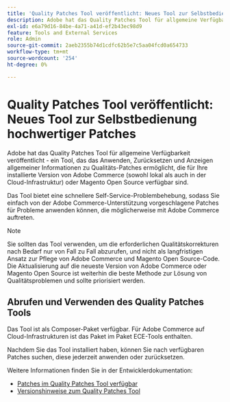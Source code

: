 ```yaml
---
title: 'Quality Patches Tool veröffentlicht: Neues Tool zur Selbstbedienung hochwertiger Patches'
description: Adobe hat das Quality Patches Tool für allgemeine Verfügbarkeit veröffentlicht - ein Tool, das das Anwenden, Zurücksetzen und Anzeigen allgemeiner Informationen zu Qualitäts-Patches ermöglicht, die für Ihre installierte Version von Adobe Commerce (sowohl lokal als auch in der Cloud-Infrastruktur) oder Magento Open Source verfügbar sind.
exl-id: e6a79d16-84be-4a71-a41d-ef2b43ec98d9
feature: Tools and External Services
role: Admin
source-git-commit: 2aeb2355b74d1cdfc62b5e7c5aa04fcd0a654733
workflow-type: tm+mt
source-wordcount: '254'
ht-degree: 0%

---
```


# Quality Patches Tool veröffentlicht: Neues Tool zur Selbstbedienung hochwertiger Patches

Adobe hat das Quality Patches Tool für allgemeine Verfügbarkeit veröffentlicht - ein Tool, das das Anwenden, Zurücksetzen und Anzeigen allgemeiner Informationen zu Qualitäts-Patches ermöglicht, die für Ihre installierte Version von Adobe Commerce (sowohl lokal als auch in der Cloud-Infrastruktur) oder Magento Open Source verfügbar sind.

Das Tool bietet eine schnellere Self-Service-Problembehebung, sodass Sie einfach von der Adobe Commerce-Unterstützung vorgeschlagene Patches für Probleme anwenden können, die möglicherweise mit Adobe Commerce auftreten.

>[!NOTE]
>
>Sie sollten das Tool verwenden, um die erforderlichen Qualitätskorrekturen nach Bedarf nur von Fall zu Fall abzurufen, und nicht als langfristigen Ansatz zur Pflege von Adobe Commerce und Magento Open Source-Code. Die Aktualisierung auf die neueste Version von Adobe Commerce oder Magento Open Source ist weiterhin die beste Methode zur Lösung von Qualitätsproblemen und sollte priorisiert werden.

## Abrufen und Verwenden des Quality Patches Tools

Das Tool ist als Composer-Paket verfügbar. Für Adobe Commerce auf Cloud-Infrastrukturen ist das Paket im Paket ECE-Tools enthalten.

Nachdem Sie das Tool installiert haben, können Sie nach verfügbaren Patches suchen, diese jederzeit anwenden oder zurücksetzen.

Weitere Informationen finden Sie in der Entwicklerdokumentation:

* [Patches im Quality Patches Tool verfügbar](https://experienceleague.adobe.com/tools/commerce-quality-patches/index.html)
* [Versionshinweise zum Quality Patches Tool](https://experienceleague.adobe.com/en/docs/commerce-operations/tools/quality-patches-tool/release-notes)
